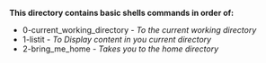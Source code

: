 **This directory contains basic shells commands in order of:**  
* 0-current_working_directory - _To the current working directory_
* 1-listit - _To Display content in you current directory_
* 2-bring_me_home - _Takes you to the home directory_
